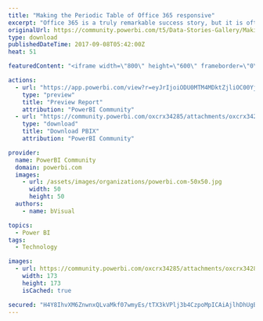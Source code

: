 ```yaml
---
title: "Making the Periodic Table of Office 365 responsive"
excerpt: "Office 365 is a truly remarkable success story, but it is often difficult to understand what each of the parts actually do, or what it is actually in"
originalUrl: https://community.powerbi.com/t5/Data-Stories-Gallery/Making-the-Periodic-Table-of-Office-365-responsive/m-p/248233
type: download
publishedDateTime: 2017-09-08T05:42:00Z
heat: 51

featuredContent: "<iframe width=\"800\" height=\"600\" frameborder=\"0\" src=\"https://app.powerbi.com/view?r=eyJrIjoiODU0MTM4MDktZjliOC00YjhjLTkxYTMtNjhkYjk3MzNhYzY3IiwidCI6ImMxZDRhOGUyLWRmYmUtNDJjYS05Mjg5LTA5YzU5NGM3NjQzYiIsImMiOjh9\"></iframe>"

actions:
  - url: "https://app.powerbi.com/view?r=eyJrIjoiODU0MTM4MDktZjliOC00YjhjLTkxYTMtNjhkYjk3MzNhYzY3IiwidCI6ImMxZDRhOGUyLWRmYmUtNDJjYS05Mjg5LTA5YzU5NGM3NjQzYiIsImMiOjh9"
    type: "preview"
    title: "Preview Report"
    attribution: "PowerBI Community"
  - url: "https://community.powerbi.com/oxcrx34285/attachments/oxcrx34285/DataStoriesGallery/1120/2/Office365PeriodicTable.pbix"
    type: "download"
    title: "Download PBIX"
    attribution: "PowerBI Community"

provider:
  name: PowerBI Community
  domain: powerbi.com
  images:
    - url: /assets/images/organizations/powerbi.com-50x50.jpg
      width: 50
      height: 50
  authors:
    - name: bVisual

topics:
  - Power BI
tags:
  - Technology

images:
  - url: https://community.powerbi.com/oxcrx34285/attachments/oxcrx34285/DataStoriesGallery/1120/1/Thumbnail.png
    width: 173
    height: 173
    isCached: true

secured: "H4Y8IhvXM6ZnwnxQLvaMkf07wmyEs/tTX3kVPlj3b4CzpoMpICAiAjlhDhUgBMtafb475XPjn1z1zzGrrzrVx3yC0+OuI3jXv4PjzlpC65LGPP79sBF/u68SKu+qLdrWUgDds9EmU2HftHld877tY5nmOiLjWW6C1muzs5wizx/qsGcIEPZbZAZuN+wyVvOnvNcqD9xVoP8FZHIn5it7wMc/bJSjjgpY7p1xpOsFo4+drPx4zsfGzokrGoHWtgnpGyhWgRVvQFTrE+rmdg57h60uWoANWrylpuUMEMjveN1LwX5r7RV8axn/pqlogYxD+ShlOH/OrwOilVm+ODCHG0Cgt7AOejNo97l5AVSIuFrnrAgV/wfPLyBMLT9tN+dC;tywnLGXQRQTKjE/hbsmg6Q=="
---
```


